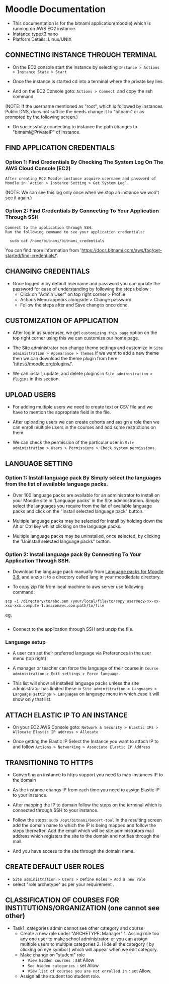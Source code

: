 # Moodle Documentation
- This documentation is for the bitnami application(moodle) which is running on AWS EC2 instance
- Instance type:t3.nano
- Platform Details: Linux/UNIX

## CONNECTING INSTANCE THROUGH TERMINAL
   - On the EC2 console start the instance by selecting 
    `Instance > Actions > Instance State > Start`
   
   - Once the instance is started cd into a terminal where the private key lies
   
   - And on the EC2 Console goto: 
   	`Actions > Connect `and copy the ssh command
	
   (NOTE: If the username mentioned as "root", which is followed by instances Public DNS, does
         not suffice the needs change it to "bitnami" or as prompted by the following screen.)
   
   - On successfully connecting to instance the path changes to "bitnami@PrivateIP" of instance.
   
## FIND APPLICATION CREDENTIALS

### Option 1: Find Credentials By Checking The System Log On The AWS Cloud Console (EC2)

	After creating EC2 Moodle instance acquire username and password of Moodle in `Action > Instance Setting > Get System Log`.

(NOTE: We can see this log only once when we stop an instance we won't see it again.)

### Option 2: Find Credentials By Connecting To Your Application Through SSH
    
    Connect to the application through SSH.
    Run the following command to see your application credentials:
`   sudo cat /home/bitnami/bitnami_credentials
`

   You can find more information from 'https://docs.bitnami.com/aws/faq/get-started/find-credentials/'.

## CHANGING CREDENTIALS

- Once logged in by default username and password you can update the password for ease of understanding by following the steps below :
   - Click on "Admin User" on top right corner > Profile
   - Actions Menu appears alongside > Change password
   - Follow the steps after and Save changes once done.

## CUSTOMIZATION OF APPLICATION

- After log in as superuser, we get `customizing this page` option on the top right corner using this we can customize our home page.

- The Site administrator can change theme settings and customize in `Site administration > Appearance > Themes`
    If we want to add a new theme then we can download the theme plugin from here 'https://moodle.org/plugins/'.

- We can install, update, and delete plugins in `Site administration > Plugins` in this section.

## UPLOAD USERS

- For adding multiple users we need to create text or CSV file and we have to mention the appropriate field in the file.

- After uploading users we can create cohorts and assign a role then we can enroll multiple users in the courses and add some restrictions on them.

- We can check the permission of the particular user in `Site administration > Users > Permissions > Check system permissions`.

## LANGUAGE SETTING

### Option 1: Install language pack By Simply select the languages from the list of available language packs.

- Over 100 language packs are available for an administrator to install on your Moodle site in 'Language packs' in the Site administration. Simply select the languages you require from the list of available language packs and click on the "Install selected language pack" button.

- Multiple language packs may be selected for install by holding down the Alt or Ctrl key whilst clicking on the language packs.

- Multiple language packs may be uninstalled, once selected, by clicking the 'Uninstall selected language packs" button.

### Option 2: Install language pack By Connecting To Your Application Through SSH.

- Download the language pack manually from [Language packs for Moodle 3.8.](https://docs.moodle.org/38/en/Language_packs) and unzip it to a directory called lang in your moodledata directory.

- To copy zip file from local machine to aws server use following command:

```
scp -i /directory/to/abc.pem /your/local/file/to/copy user@ec2-xx-xx-xxx-xxx.compute-1.amazonaws.com:path/to/file
```

eg. 
```scp -i ~/ShubhamMoodle.pem ~/Downloads/fr_ca.zip bitnami@ec2-15-207-59-127.ap-south-1.compute.amazonaws.com:/opt/bitnami/apps/moodle/moodledata/lang	
```
- Connect to the application through SSH and unzip the file.

### Language setup

- A user can set their preferred language via Preferences in the user menu (top right).

- A manager or teacher can force the language of their course in `Course administration > Edit settings > Force language`.

- This list will show all installed language packs unless the site administrator has limited these in `Site administration > Languages > Language settings > Languages` on language menu in which case it will show only that list.

## ATTACH ELASTIC IP TO AN INSTANCE

- On your EC2 AWS Console goto:
`Network & Security > Elastic IPs > Allocate Elastic IP address > Allocate`

- Once getting the Elastic IP Select the Instance you want to attach IP to  and follow 
	` Actions > Networking > Associate Elastic IP Address `

## TRANSITIONING TO HTTPS

- Converting an instance to https support you need to map instances IP to the domain

- As the instance changs IP from each time you need to assign Elastic IP to your instance.

- After mapping the IP to domain follow the steps on the terminal which is connected through SSH to your instance.

- Follow the steps: 
	`sudo /opt/bitnami/bncert-tool`
	In the resulting screen add the domain name to which the IP is being mapped and follow the steps thereafter.
	Add the email which will be site administrators mail address which registers the site to the domain and notifies through the mail.

- And you have access to the site through the domain name.

##  CREATE DEFAULT USER ROLES 

- `Site administration > Users > Define Roles > Add a new role` 
- select "role archetype" as per your requirement .

## CLASSIFICATION OF COURSES FOR INSTITUTIONS/ORGANIZATION (one cannot see other)
 - Task1: categories admin cannot see other category and course 
 	- Create a new role under "ARCHETYPE: Manager" 
        	1. Assing role too any one user to make school administrator. or you can assign multiple users to multiple categories
		2. Hide all the category ( by clicking on eye symbol ) which will appear when we edit category.
	- Make change on "student" role
		- `View hidden courses `: set	Allow
		- `See hidden categories `: set	Allow
		- `View list of courses you are not enrolled in `: set	Allow.
	- Assign all the student too student role.
